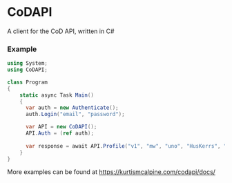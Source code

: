 # CoDAPI
A client for the CoD API, written in C#

### Example

```csharp
using System;
using CoDAPI;

class Program
{
    static async Task Main()
    {
      var auth = new Authenticate();
      auth.Login("email", "password");

      var API = new CoDAPI();
      API.Auth = (ref auth);
      
      var response = await API.Profile("v1", "mw", "uno", "HusKerrs", "wz");     
    }
}
```

More examples can be found at https://kurtismcalpine.com/codapi/docs/
